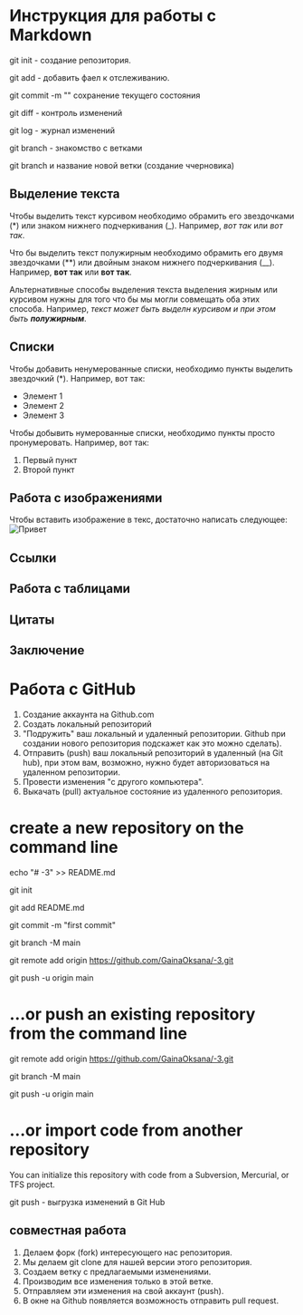 # Инструкция для работы с Markdown
git init - создание репозитория.

git add - добавить фаел к отслеживанию.

git commit -m "" сохранение текущего состояния

git diff - контроль изменений

git log - журнал изменений

git branch - знакомство с ветками

git branch и название новой ветки (создание ччерновика)


## Выделение текста
Чтобы выделить текст курсивом необходимо обрамить его звездочками (*) или знаком нижнего подчеркивания (_). Например, *вот так* или _вот так_.

Что бы выделить текст полужирным необходимо обрамить его двумя звездочками (**) или двойным знаком нижнего подчеркивания (__). Например, **вот так** или __вот так__.

Альтернативные способы выделения текста выделения жирным или курсивом нужны для того что бы мы могли совмещать оба этих способа. Например, _текст может быть выделн курсивом и при этом быть **полужирным**_.


## Cписки

Чтобы добавить ненумерованные списки, необходимо пункты выделить звездочкий (*). Например, вот так:

* Элемент 1
* Элемент 2
* Элемент 3

Чтобы добывить нумерованные списки, необходимо пункты просто пронумеровать. Например, вот так:

1. Первый пункт
2. Второй пункт


## Работа с изображениями

Чтобы вставить изображение в текс, достаточно написать следующее:
![Привет](123.png)

## Ссылки

## Работа с таблицами

## Цитаты

## Заключение

# Работа с GitHub

1. Создание аккаунта на Github.com 
2. Создать локальный репозиторий
3. "Подружить" ваш локальный и удаленный репозитории. Github при создании нового репозитория подскажет как это можно сделать).
4. Отправить (push) ваш локальный репозиторий в удаленный (на Git hub), при этом вам, возможно, нужно будет авторизоваться на удаленном репозитории.
5. Провести изменения "с другого компьютера".
6. Выкачать (pull) актуальное состояние из удаленного репозитория.


# create a new repository on the command line
echo "# -3" >> README.md

  git init
  
  git add README.md
  
  git commit -m "first commit"
  
  git branch -M main
  
  git remote add origin https://github.com/GainaOksana/-3.git
  
  git push -u origin main

# …or push an existing repository from the command line
git remote add origin https://github.com/GainaOksana/-3.git

  git branch -M main
  
  git push -u origin main

# …or import code from another repository
You can initialize this repository with code from a Subversion, Mercurial, or TFS project.

git push - выгрузка изменений в Git Hub

## совместная работа 

1. Делаем форк (fork) интересующего нас репозитория.
2. Мы делаем git clone для нашей версии этого репозитория.
3. Создаем ветку с предлагаемыми изменениями.
4. Производим все изменения только в этой ветке.
5. Отправляем эти изменения на свой аккаунт (push).
6. В окне на Github появляется возможность отправить pull request.
